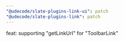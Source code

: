 ```yaml
---
"@udecode/slate-plugins-link-ui": patch
"@udecode/slate-plugins-link": patch
---
```


feat: supporting "getLinkUrl" for "ToolbarLink"

